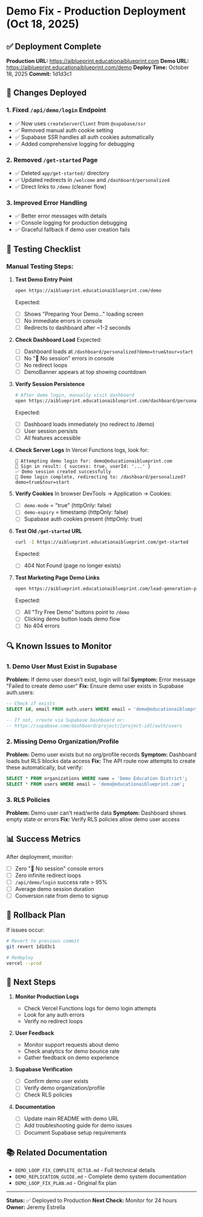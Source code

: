 # Demo Fix - Production Deployment (Oct 18, 2025)

## ✅ Deployment Complete

**Production URL:** https://aiblueprint.educationaiblueprint.com
**Demo URL:** https://aiblueprint.educationaiblueprint.com/demo
**Deploy Time:** October 18, 2025
**Commit:** 1d1d3c1

## 🔧 Changes Deployed

### 1. Fixed `/api/demo/login` Endpoint
- ✅ Now uses `createServerClient` from `@supabase/ssr`
- ✅ Removed manual auth cookie setting
- ✅ Supabase SSR handles all auth cookies automatically
- ✅ Added comprehensive logging for debugging

### 2. Removed `/get-started` Page
- ✅ Deleted `app/get-started/` directory
- ✅ Updated redirects in `/welcome` and `/dashboard/personalized`
- ✅ Direct links to `/demo` (cleaner flow)

### 3. Improved Error Handling
- ✅ Better error messages with details
- ✅ Console logging for production debugging
- ✅ Graceful fallback if demo user creation fails

## 🧪 Testing Checklist

### Manual Testing Steps:

1. **Test Demo Entry Point**
   ```bash
   open https://aiblueprint.educationaiblueprint.com/demo
   ```
   Expected:
   - [ ] Shows "Preparing Your Demo..." loading screen
   - [ ] No immediate errors in console
   - [ ] Redirects to dashboard after ~1-2 seconds

2. **Check Dashboard Load**
   Expected:
   - [ ] Dashboard loads at `/dashboard/personalized?demo=true&tour=start`
   - [ ] No "🔐 No session" errors in console
   - [ ] No redirect loops
   - [ ] DemoBanner appears at top showing countdown

3. **Verify Session Persistence**
   ```bash
   # After demo login, manually visit dashboard
   open https://aiblueprint.educationaiblueprint.com/dashboard/personalized
   ```
   Expected:
   - [ ] Dashboard loads immediately (no redirect to /demo)
   - [ ] User session persists
   - [ ] All features accessible

4. **Check Server Logs**
   In Vercel Functions logs, look for:
   ```
   🔐 Attempting demo login for: demo@educationaiblueprint.com
   🔐 Sign in result: { success: true, userId: '...' }
   ✅ Demo session created successfully
   🚀 Demo login complete, redirecting to: /dashboard/personalized?demo=true&tour=start
   ```

5. **Verify Cookies**
   In browser DevTools → Application → Cookies:
   - [ ] `demo-mode` = "true" (httpOnly: false)
   - [ ] `demo-expiry` = timestamp (httpOnly: false)
   - [ ] Supabase auth cookies present (httpOnly: true)

6. **Test Old `/get-started` URL**
   ```bash
   curl -I https://aiblueprint.educationaiblueprint.com/get-started
   ```
   Expected:
   - [ ] 404 Not Found (page no longer exists)

7. **Test Marketing Page Demo Links**
   ```bash
   open https://aiblueprint.educationaiblueprint.com/lead-generation-page.html
   ```
   Expected:
   - [ ] All "Try Free Demo" buttons point to `/demo`
   - [ ] Clicking demo button loads demo flow
   - [ ] No 404 errors

## 🔍 Known Issues to Monitor

### 1. Demo User Must Exist in Supabase
**Problem:** If demo user doesn't exist, login will fail
**Symptom:** Error message "Failed to create demo user"
**Fix:** Ensure demo user exists in Supabase auth.users:
```sql
-- Check if exists
SELECT id, email FROM auth.users WHERE email = 'demo@educationaiblueprint.com';

-- If not, create via Supabase Dashboard or:
-- https://supabase.com/dashboard/project/[project-id]/auth/users
```

### 2. Missing Demo Organization/Profile
**Problem:** Demo user exists but no org/profile records
**Symptom:** Dashboard loads but RLS blocks data access
**Fix:** The API route now attempts to create these automatically, but verify:
```sql
SELECT * FROM organizations WHERE name = 'Demo Education District';
SELECT * FROM users WHERE email = 'demo@educationaiblueprint.com';
```

### 3. RLS Policies
**Problem:** Demo user can't read/write data
**Symptom:** Dashboard shows empty state or errors
**Fix:** Verify RLS policies allow demo user access

## 📊 Success Metrics

After deployment, monitor:
- [ ] Zero "🔐 No session" console errors
- [ ] Zero infinite redirect loops
- [ ] `/api/demo/login` success rate > 95%
- [ ] Average demo session duration
- [ ] Conversion rate from demo to signup

## 🚨 Rollback Plan

If issues occur:
```bash
# Revert to previous commit
git revert 1d1d3c1

# Redeploy
vercel --prod
```

## 📝 Next Steps

1. **Monitor Production Logs**
   - Check Vercel Functions logs for demo login attempts
   - Look for any auth errors
   - Verify no redirect loops

2. **User Feedback**
   - Monitor support requests about demo
   - Check analytics for demo bounce rate
   - Gather feedback on demo experience

3. **Supabase Verification**
   - [ ] Confirm demo user exists
   - [ ] Verify demo organization/profile
   - [ ] Check RLS policies

4. **Documentation**
   - [ ] Update main README with demo URL
   - [ ] Add troubleshooting guide for demo issues
   - [ ] Document Supabase setup requirements

## 📚 Related Documentation

- `DEMO_LOOP_FIX_COMPLETE_OCT18.md` - Full technical details
- `DEMO_REPLICATION_GUIDE.md` - Complete demo system documentation
- `DEMO_LOOP_FIX_PLAN.md` - Original fix plan

---

**Status:** ✅ Deployed to Production
**Next Check:** Monitor for 24 hours
**Owner:** Jeremy Estrella
